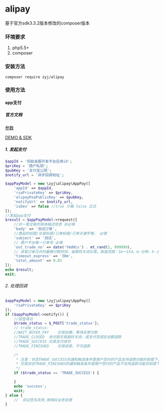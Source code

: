 # alipay
基于官方sdk3.3.2版本修改的composer版本

### 环境要求
1. php5.5+
2. composer

### 安装方法
`composer require zyj/alipay`

### 使用方法
#### app支付

##### 官方文档
[参数](https://docs.open.alipay.com/204/105301/)

[DEMO & SDK](https://docs.open.alipay.com/54/106370/)

##### 1. 发起支付
```php
$appId = '蚂蚁金服开发平台应用id';
$priKey = '商户私钥';
$pubKey = '支付宝公钥';
$notify_url = '异步回调地址';

$appPayModel = new \zyj\alipay\AppPay([
    'appId' => $appId,
    'rsaPrivateKey' => $priKey,
    'alipayRsaPublicKey' => $pubKey,
    'notifyUrl' => $notify_url,
    'isDev' => false //true 沙箱 false 正式
]);
//发起app支付
$result = $appPayModel->request([
    //对一笔交易的具体描述信息 非必填
    'body' => '测试订单',
    //商品的标题/交易标题/订单标题/订单关键字等。 必填
    'subject' => '测试',
    // 商户平台唯一订单号 必填
    'out_trade_no' => date('YmdHis') . mt_rand(1, 999999),
    // 该笔订单允许的最晚付款时间，逾期将关闭交易。取值范围：1m～15d。m-分钟，h-小时，d-天，1c-当天（1c-当天的情况下，无论交易何时创建，都在0点关闭）。 该参数数值不接受小数点， 如 1.5h，可转换为 90m。注：若为空，则默认为15d。
    'timeout_express' => '30m',
    'total_amount' => 0.01
]);
echo $result;
exit;
```
###### 2. 处理回调
```php
$appPayModel = new \zyj\alipay\AppPay([
    'rsaPrivateKey' => $priKey
]);
if ($appPayModel->notify()) {
    //验签成功
    $trade_status = $_POST['trade_status'];
    // trade_status:
    //WAIT_BUYER_PAY	交易创建，等待买家付款
    //TRADE_CLOSED	未付款交易超时关闭，或支付完成后全额退款
    //TRADE_SUCCESS	交易支付成功
    //TRADE_FINISHED	交易结束，不可退款

    /*
     * 注意：状态TRADE_SUCCESS的通知触发条件是商户签约的产品支持退款功能的前提下，买家付款成功；
     * 交易状态TRADE_FINISHED的通知触发条件是商户签约的产品不支持退款功能的前提下，买家付款成功；或者，商户签约的产品支持退款功能的前提下，交易已经成功并且已经超过可退款期限。
     */
    if ($trade_status == 'TRADE_SUCCESS') {

    }
    echo 'success';
    exit;
} else {
    //  验证签名失败,做相应业务处理
}
```



